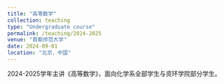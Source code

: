 ```yaml
---
title: "高等数学"
collection: teaching
type: "Undergraduate course"
permalink: /teaching/2024-2025
venue: "首都师范大学"
date: 2024-09-01
location: "北京，中国"
---
```


2024-2025学年主讲《高等数学》，面向化学系全部学生与资环学院部分学生。